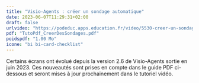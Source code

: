 ```yaml
---
title: "Visio-Agents : créer un sondage automatique"
date: 2023-06-07T11:29:31+02:00
draft: false
urlvideo: "https://podeduc.apps.education.fr/video/5530-creer-un-sondage-automatique-a-partir-dun-pdf/"
pdf: "TutoPdf_CreerDesSondages.pdf"
poidspdf: "1.00 Mo"
icone: "bi bi-card-checklist"
---
```

Certains écrans ont évolué depuis la version 2.6 de Visio-Agents sortie en juin 2023. Ces nouveautés sont prises en compte dans le guide PDF ci-dessous et seront mises à jour prochainement dans le tutoriel vidéo.